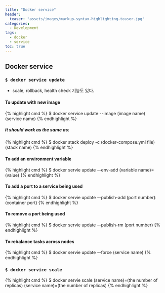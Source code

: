 ```yaml
---
title: "Docker service"
header:
  teaser: "assets/images/markup-syntax-highlighting-teaser.jpg"
categories:
  - Development
tags:
  - docker
  - service
toc: true
---
```


## Docker service

### `$ docker service update`

* scale, rollback, health check 기능도 있다.

#### To update with new image

{% highlight cmd  %}
$ docker service update --image (image name) (service name)
{% endhighlight  %}

##### It should work as the same as:

{% highlight cmd  %}
$ docker stack deploy -c (docker-compose.yml file) (stack name)
{% endhighlight  %}

#### To add an environment variable

{% highlight cmd  %}
$ docker servie update --env-add (variable name)=(value)
{% endhighlight  %}

#### To add a port to a service being used

{% highlight cmd  %}
$ docker servie update --publish-add (port number):(container port)
{% endhighlight  %}

#### To remove a port being used

{% highlight cmd  %}
$ docker servie update --publish-rm (port number)
{% endhighlight  %}

#### To rebalance tasks across nodes

{% highlight cmd  %}
$ docker servie update --force (service name)
{% endhighlight  %}

### `$ docker service scale`

{% highlight cmd  %}
$ docker servie scale (service name)=(the number of replicas) (service name)=(the number of replicas)
{% endhighlight  %}
